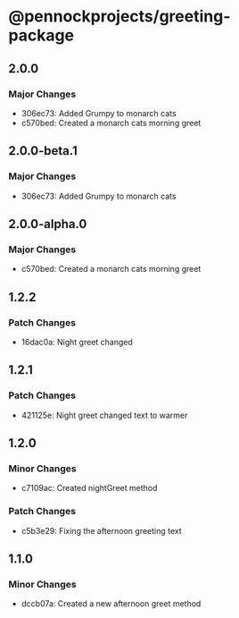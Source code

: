 # @pennockprojects/greeting-package

## 2.0.0

### Major Changes

- 306ec73: Added Grumpy to monarch cats
- c570bed: Created a monarch cats morning greet

## 2.0.0-beta.1

### Major Changes

- 306ec73: Added Grumpy to monarch cats

## 2.0.0-alpha.0

### Major Changes

- c570bed: Created a monarch cats morning greet

## 1.2.2

### Patch Changes

- 16dac0a: Night greet changed

## 1.2.1

### Patch Changes

- 421125e: Night greet changed text to warmer

## 1.2.0

### Minor Changes

- c7109ac: Created nightGreet method

### Patch Changes

- c5b3e29: Fixing the afternoon greeting text

## 1.1.0

### Minor Changes

- dccb07a: Created a new afternoon greet method
